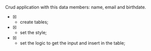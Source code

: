 Crud application with this data members: name, email and birthdate.

- [x] - create tables;
- [x] - set the style;
- [x] - set the logic to get the input and insert in the table;